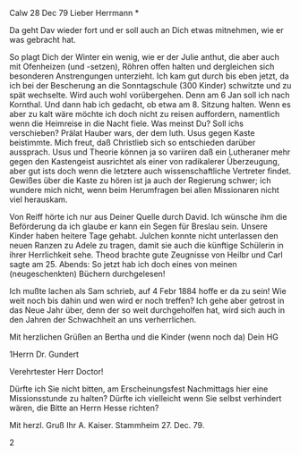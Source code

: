  Calw 28 Dec 79
Lieber Herrmann <Mogl>*

Da geht Dav wieder fort und er soll auch an Dich etwas mitnehmen, wie er was gebracht hat.

So plagt Dich der Winter ein wenig, wie er der Julie anthut, die aber auch mit Ofenheizen (und -setzen), Röhren offen halten und dergleichen sich besonderen Anstrengungen unterzieht. Ich kam gut durch bis eben jetzt, da ich bei der Bescherung an die Sonntagschule (300 Kinder) schwitzte und zu spät wechselte. Wird auch wohl vorübergehen. Denn am 6 Jan soll ich nach Kornthal. Und dann hab ich gedacht, ob etwa am 8. Sitzung halten. Wenn es aber zu kalt wäre möchte ich doch nicht zu reisen auffordern, namentlich wenn die Heimreise in die Nacht fiele. Was meinst Du? Soll ichs verschieben? 
Prälat Hauber wars, der dem luth. Usus gegen Kaste beistimmte. Mich freut, daß Christlieb sich so entschieden darüber aussprach. Usus und Theorie können ja so variiren daß ein Lutheraner mehr gegen den Kastengeist ausrichtet als einer von radikalerer Überzeugung, aber gut ists doch wenn die letztere auch wissenschaftliche Vertreter findet. Gewißes über die Kaste zu hören ist ja auch der Regierung schwer; ich wundere mich nicht, wenn beim Herumfragen bei allen Missionaren nicht viel herauskam.

Von Reiff hörte ich nur aus Deiner Quelle durch David. Ich wünsche ihm die Beförderung da ich glaube er kann ein Segen für Breslau sein. 
Unsere Kinder haben heitere Tage gehabt. Julchen konnte nicht unterlassen den neuen Ranzen zu Adele zu tragen, damit sie auch die künftige Schülerin in ihrer Herrlichkeit sehe. Theod brachte gute Zeugnisse von Heilbr und Carl sagte am 25. Abends: So jetzt hab ich doch eines von meinen (neugeschenkten) Büchern durchgelesen!

Ich mußte lachen als Sam schrieb, auf 4 Febr 1884 hoffe er da zu sein! Wie weit noch bis dahin und wen wird er noch treffen? Ich gehe aber getrost in das Neue Jahr über, denn der so weit durchgeholfen hat, wird sich auch in den Jahren der Schwachheit an uns verherrlichen.

Mit herzlichen Grüßen an Bertha und die Kinder (wenn noch da)  Dein HG



1Herrn Dr. Gundert

Verehrtester Herr Doctor!

Dürfte ich Sie nicht bitten, am Erscheinungsfest Nachmittags hier eine Missionsstunde zu halten? Dürfte ich vielleicht wenn Sie selbst verhindert wären, die Bitte an Herrn Hesse richten?

Mit herzl. Gruß
 Ihr
 A. Kaiser.
Stammheim
27. Dec. 79.

<Hesse will gehen>2
